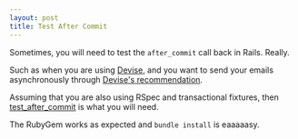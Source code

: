 ```yaml
---
layout: post
title: Test After Commit
---
```


Sometimes, you will need to test the `after_commit` call back in Rails. Really.

Such as when you are using [Devise](https://github.com/plataformatec/devise), and you want to send your emails asynchronously through [Devise's recommendation](https://github.com/plataformatec/devise/blob/master/lib/devise/models/authenticatable.rb#L130).

Assuming that you are also using RSpec and transactional fixtures, then [test_after_commit](https://github.com/grosser/test_after_commit) is what you will need.

The RubyGem works as expected and `bundle install` is eaaaaasy.
